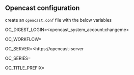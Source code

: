 ## Opencast configuration
create an `opencast.conf` file with the below variables

OC_DIGEST_LOGIN=<opencast_system_account:changeme>

OC_WORKFLOW=<opencast-workflow>

OC_SERVER=<https://opencast-server

OC_SERIES=<default opencast series UUID>

OC_TITLE_PREFIX=<title of recording>

OC_NAME=<presenter name>

RS_S3_ARCHIVE=<s3-archive>


you may used the AWS secrets manager to define the above. for example:

```OC_SERVER=`aws secretsmanager get-secret-value --secret-id OC_SERVER | jq -r '.SecretString'```